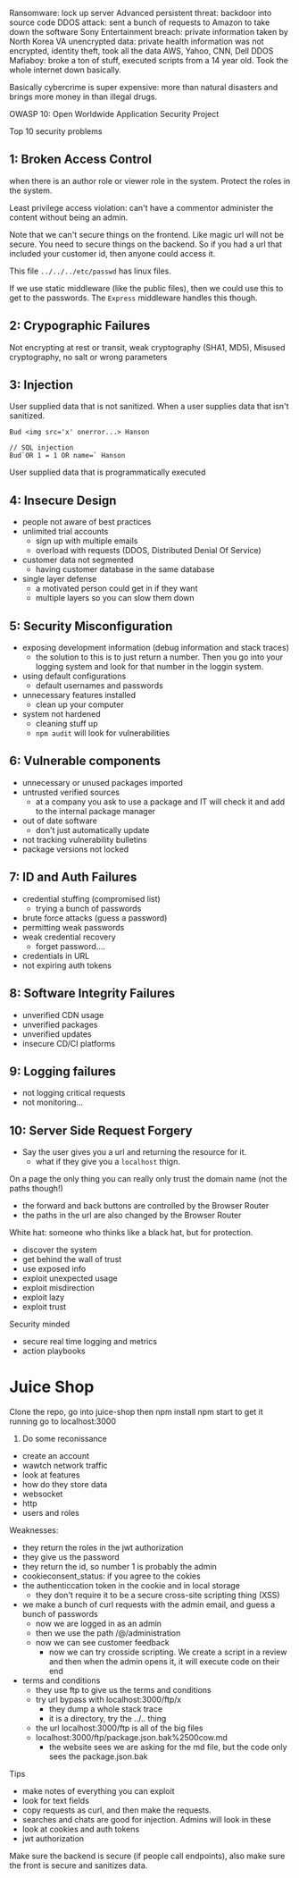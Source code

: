 Ransomware: lock up server
Advanced persistent threat: backdoor into source code
DDOS attack: sent a bunch of requests to Amazon to take down the software
Sony Entertainment breach: private information taken by North Korea
VA unencrypted data: private health information was not encrypted, identity theft, took all the data
AWS, Yahoo, CNN, Dell DDOS Mafiaboy: broke a ton of stuff, executed scripts from a 14 year old. Took the whole internet down basically.

Basically cybercrime is super expensive: more than natural disasters and brings more money in than illegal drugs.

OWASP 10: Open Worldwide Application Security Project

Top 10 security problems
## 1: Broken Access Control
when there is an author role or viewer role in the system. Protect the roles in the system.

Least privilege access violation: can't have a commentor administer the content without being an admin.

Note that we can't secure things on the frontend. Like magic url will not be secure. You need to secure things on the backend. So if you had a url that included your customer id, then anyone could access it.

This file `../../../etc/passwd` has linux files.

If we use static middleware (like the public files), then we could use this to get to the passwords. The `Express` middleware handles this though.

## 2: Crypographic Failures
Not encrypting at rest or transit, weak cryptography (SHA1, MD5), Misused cryptography, no salt or wrong parameters

## 3: Injection
User supplied data that is not sanitized. When a user supplies data that isn't sanitized.

```
Bud <img src='x' onerror...> Hanson

// SQL injection
Bud`OR 1 = 1 OR name=` Hanson
```
User supplied data that is programmatically executed

## 4: Insecure Design
- people not aware of best practices
- unlimited trial accounts
    - sign up with multiple emails
    - overload with requests (DDOS, Distributed Denial Of Service)
- customer data not segmented
    - having customer database in the same database
- single layer defense
    - a motivated person could get in if they want
    - multiple layers so you can slow them down

## 5: Security Misconfiguration
- exposing development information (debug information and stack traces)
    - the solution to this is to just return a number. Then you go into your logging system and look for that number in the loggin system.
- using default configurations
    - default usernames and passwords
- unnecessary features installed
    - clean up your computer
- system not hardened
    - cleaning stuff up
    - `npm audit` will look for vulnerabilities

## 6: Vulnerable components
- unnecessary or unused packages imported
- untrusted verified sources
    - at a company you ask to use a package and IT will check it and add to the internal package manager
- out of date software
    - don't just automatically update
- not tracking vulnerability bulletins
- package versions not locked

## 7: ID and Auth Failures
- credential stuffing (compromised list)
    - trying a bunch of passwords
- brute force attacks (guess a password)
- permitting weak passwords
- weak credential recovery
    - forget password....
- credentials in URL     
- not expiring auth tokens

## 8: Software Integrity Failures
- unverified CDN usage
- unverified packages
- unverified updates
- insecure CD/CI platforms

## 9: Logging failures
- not logging critical requests
- not monitoring...

## 10: Server Side Request Forgery
- Say the user gives you a url and returning the resource for it.
    - what if they give you a `localhost` thign.

On a page the only thing you can really only trust the domain name (not the paths though!)
- the forward and back buttons are controlled by the Browser Router
- the paths in the url are also changed by the Browser Router

White hat: someone who thinks like a black hat, but for protection.
- discover the system
- get behind the wall of trust
- use exposed info
- exploit unexpected usage
- exploit misdirection
- exploit lazy
- exploit trust

Security minded
- secure real time logging and metrics
- action playbooks


# Juice Shop
Clone the repo, go into juice-shop
then npm install
npm start to get it running
go to localhost:3000

1) Do some reconissance
- create an account
- wawtch network traffic
- look at features
- how do they store data
- websocket
- http
- users and roles

Weaknesses:
- they return the roles in the jwt authorization
- they give us the password
- they return the id, so number 1 is probably the admin
- cookieconsent_status: if you agree to the cokies
- the authenticcation token in the cookie and in local storage
    - they don't require it to be a secure cross-site scripting thing (XSS)
- we make a bunch of curl requests with the admin email, and guess a bunch of passwords
    - now we are logged in as an admin
    - then we use the path /@/administration
    - now we can see customer feedback
        - now we can try crosside scripting. We create a script in a review and then when the admin opens it, it will execute code on their end
- terms and conditions
    - they use ftp to give us the terms and conditions
    - try url bypass with localhost:3000/ftp/x
        - they dump a whole stack trace
        - it is a directory, try the ../.. thing
    - the url localhost:3000/ftp is all of the big files
    - localhost:3000/ftp/package.json.bak%2500cow.md
        - the website sees we are asking for the md file, but the code only sees the package.json.bak

Tips
- make notes of everything you can exploit
- look for text fields
- copy requests as curl, and then make the requests.
- searches and chats are good for injection. Admins will look in these
- look at cookies and auth tokens
- jwt authorization


Make sure the backend is secure (if people call endpoints), also make sure the front is secure and sanitizes data.

